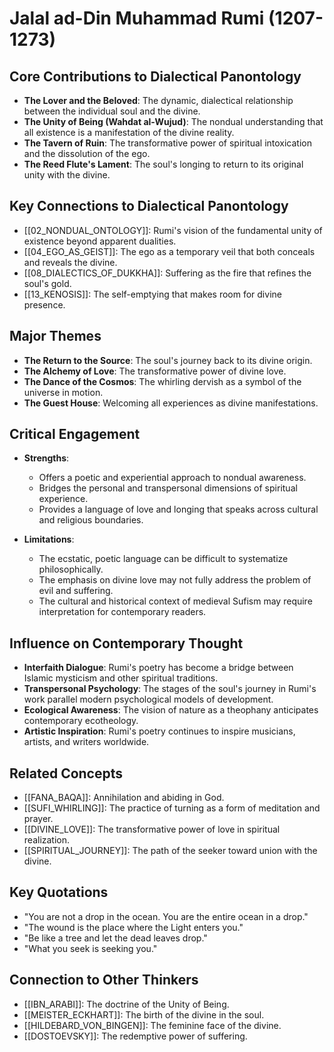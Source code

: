 # Jalal ad-Din Muhammad Rumi (1207-1273)

## Core Contributions to Dialectical Panontology
- **The Lover and the Beloved**: The dynamic, dialectical relationship between the individual soul and the divine.
- **The Unity of Being (Wahdat al-Wujud)**: The nondual understanding that all existence is a manifestation of the divine reality.
- **The Tavern of Ruin**: The transformative power of spiritual intoxication and the dissolution of the ego.
- **The Reed Flute's Lament**: The soul's longing to return to its original unity with the divine.

## Key Connections to Dialectical Panontology
- [[02_NONDUAL_ONTOLOGY]]: Rumi's vision of the fundamental unity of existence beyond apparent dualities.
- [[04_EGO_AS_GEIST]]: The ego as a temporary veil that both conceals and reveals the divine.
- [[08_DIALECTICS_OF_DUKKHA]]: Suffering as the fire that refines the soul's gold.
- [[13_KENOSIS]]: The self-emptying that makes room for divine presence.

## Major Themes
- **The Return to the Source**: The soul's journey back to its divine origin.
- **The Alchemy of Love**: The transformative power of divine love.
- **The Dance of the Cosmos**: The whirling dervish as a symbol of the universe in motion.
- **The Guest House**: Welcoming all experiences as divine manifestations.

## Critical Engagement
- **Strengths**:
  - Offers a poetic and experiential approach to nondual awareness.
  - Bridges the personal and transpersonal dimensions of spiritual experience.
  - Provides a language of love and longing that speaks across cultural and religious boundaries.

- **Limitations**:
  - The ecstatic, poetic language can be difficult to systematize philosophically.
  - The emphasis on divine love may not fully address the problem of evil and suffering.
  - The cultural and historical context of medieval Sufism may require interpretation for contemporary readers.

## Influence on Contemporary Thought
- **Interfaith Dialogue**: Rumi's poetry has become a bridge between Islamic mysticism and other spiritual traditions.
- **Transpersonal Psychology**: The stages of the soul's journey in Rumi's work parallel modern psychological models of development.
- **Ecological Awareness**: The vision of nature as a theophany anticipates contemporary ecotheology.
- **Artistic Inspiration**: Rumi's poetry continues to inspire musicians, artists, and writers worldwide.

## Related Concepts
- [[FANA_BAQA]]: Annihilation and abiding in God.
- [[SUFI_WHIRLING]]: The practice of turning as a form of meditation and prayer.
- [[DIVINE_LOVE]]: The transformative power of love in spiritual realization.
- [[SPIRITUAL_JOURNEY]]: The path of the seeker toward union with the divine.

## Key Quotations
- "You are not a drop in the ocean. You are the entire ocean in a drop."
- "The wound is the place where the Light enters you."
- "Be like a tree and let the dead leaves drop."
- "What you seek is seeking you."

## Connection to Other Thinkers
- [[IBN_ARABI]]: The doctrine of the Unity of Being.
- [[MEISTER_ECKHART]]: The birth of the divine in the soul.
- [[HILDEBARD_VON_BINGEN]]: The feminine face of the divine.
- [[DOSTOEVSKY]]: The redemptive power of suffering.